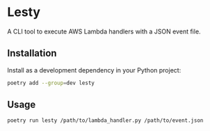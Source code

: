 # Lesty

A CLI tool to execute AWS Lambda handlers with a JSON event file.

## Installation

Install as a development dependency in your Python project:


```bash
poetry add --group=dev lesty
```

## Usage
```sh
poetry run lesty /path/to/lambda_handler.py /path/to/event.json
```
